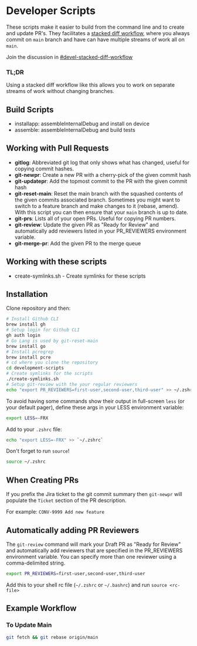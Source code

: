 # Developer Scripts

These scripts make it easier to build from the command line and to create and update PR's. They facilitates a [stacked diff workflow](https://kastiglione.github.io/git/2020/09/11/git-stacked-commits.html), where you always commit on `main` branch and have can have multiple streams of work all on `main`.

Join the discussion in [#devel-stacked-diff-workflow](https://slack-pde.slack.com/archives/C03V94N2A84)

### TL;DR

Using a stacked diff workflow like this allows you to work on separate streams of work without changing branches.

## Build Scripts

- installapp: assembleInternalDebug and install on device
- assemble: assembleInternalDebug and build tests


## Working with Pull Requests

- **gitlog**: Abbreviated git log that only shows what has changed, useful for copying commit hashes.
- **git-newpr**: Create a new PR with a cherry-pick of the given commit hash
- **git-updatepr**: Add the topmost commit to the PR with the given commit hash
- **git-reset-main**: Reset the main branch with the squashed contents of the given commits associated branch. Sometimes you might want to switch to a feature branch and make changes to it (rebase, amend). With this script you can then ensure that your `main` branch is up to date.
- **git-prs**: Lists all of your open PRs. Useful for copying PR numbers.
- **git-review**: Update the given PR as "Ready for Review" and automatically add reviewers listed in your PR_REVIEWERS environment variable.
- **git-merge-pr**: Add the given PR to the merge queue

## Working with these scripts

- create-symlinks.sh - Create symlinks for these scripts

## Installation

Clone repository and then:

```bash
# Install Github CLI
brew install gh 
# Setup login for Github CLI
gh auth login 
# Go Lang is used by git-reset-main
brew install go 
# Install pcregrep
brew install pcre 
# cd where you clone the repository
cd development-scripts 
# Create symlinks for the scripts
./create-symlinks.sh 
# Setup git-review with the your regular reviewers
echo "export PR_REVIEWERS=first-user,second-user,third-user" >> ~/.zshrc
```

To avoid having some commands show their output in full-screen `less` (or your default pager), define these args in your LESS environment variable:

```bash
export LESS=-FRX
```

Add to your `.zshrc` file:

```bash
echo "export LESS=-FRX" >> `~/.zshrc`
```

Don't forget to run `source`!

```bash
source ~/.zshrc
```

## When Creating PRs

If you prefix the Jira ticket to the git commit summary then `git-newpr` will populate the `Ticket` section of the PR description.

For example:
`CONV-9999 Add new feature`

## Automatically adding PR Reviewers

The `git-review` command will mark your Draft PR as "Ready for Review" and automatically add reviewers that are specified in the PR_REVIEWERS environment variable.
You can specify more than one reviewer using a comma-delimited string.

```bash
export PR_REVIEWERS=first-user,second-user,third-user
```

Add this to your shell rc file (`~/.zshrc` or `~/.bashrc`) and run `source <rc-file>`

## Example Workflow

### To Update Main

```bash
git fetch && git rebase origin/main
```
